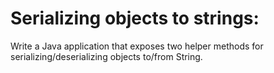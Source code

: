 # Serializing objects to strings:

Write a Java application that exposes two helper methods for serializing/deserializing objects to/from String.